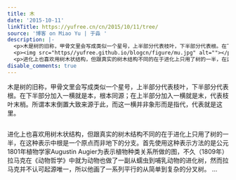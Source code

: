 ```yaml
---
title: 木
date: '2015-10-11'
linkTitle: https://yufree.cn/cn/2015/10/11/tree/
source: '博客 on Miao Yu | 于淼 '
description: |-
  <p>木是树的旧称，甲骨文里会写成类似一个星号，上半部分代表枝叶，下半部分代表根。在下半部分加入一横就是本，根本同源；在上半部分加入一横就是末，代表枝叶末梢。所谓本末倒置大致来源于此，而这一横并非象形而是指代，代表就是这里。</p>
  <p><img src="https//yufree.github.io/blogcn/figure/mu.jpg" alt=""></p>
  <p>进化上也喜欢用树木状结构，但跟真实的树木结构不同的在于进化上只用了树的一半，在这种表示中根是一个原点而非地下的分支。首先使用这种表示方法的是公元1801年植物学家Augustin Augier为表示植物种类关系所做的图，不久（1809年）拉马克在《动物哲学》中就为动物也做了一副从蠕虫到哺乳动物的进化树，然而拉马克并不认可起源唯一，所以他画了一系列平行的从简单到复杂的分叉树。 ...
disable_comments: true
---
```

<p>木是树的旧称，甲骨文里会写成类似一个星号，上半部分代表枝叶，下半部分代表根。在下半部分加入一横就是本，根本同源；在上半部分加入一横就是末，代表枝叶末梢。所谓本末倒置大致来源于此，而这一横并非象形而是指代，代表就是这里。</p>
<p><img src="https//yufree.github.io/blogcn/figure/mu.jpg" alt=""></p>
<p>进化上也喜欢用树木状结构，但跟真实的树木结构不同的在于进化上只用了树的一半，在这种表示中根是一个原点而非地下的分支。首先使用这种表示方法的是公元1801年植物学家Augustin Augier为表示植物种类关系所做的图，不久（1809年）拉马克在《动物哲学》中就为动物也做了一副从蠕虫到哺乳动物的进化树，然而拉马克并不认可起源唯一，所以他画了一系列平行的从简单到复杂的分叉树。 ...
